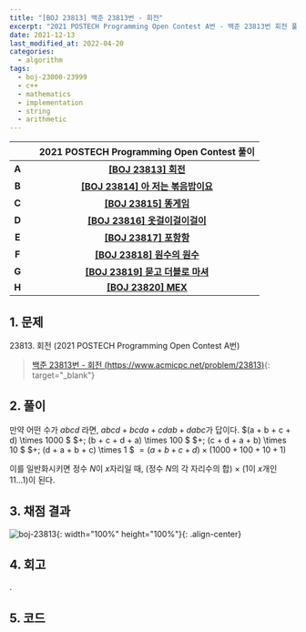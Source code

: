 ```yaml
---
title: "[BOJ 23813] 백준 23813번 - 회전"
excerpt: "2021 POSTECH Programming Open Contest A번 - 백준 23813번 회전 풀이"
date: 2021-12-13
last_modified_at: 2022-04-20
categories:
  - algorithm
tags:
  - boj-23000-23999
  - c++
  - mathematics
  - implementation
  - string
  - arithmetic
---
```


|||2021 POSTECH Programming Open Contest 풀이|
|:---:|:---:|:---:|
|**A**||**[[BOJ 23813] 회전](https://burningfalls.github.io/algorithm/boj-23813/)**|
|**B**||**[[BOJ 23814] 아 저는 볶음밥이요](https://burningfalls.github.io/algorithm/boj-23814/)**|
|**C**||**[[BOJ 23815] 똥게임](https://burningfalls.github.io/algorithm/boj-23815/)**|
|**D**||**[[BOJ 23816] 옷걸이걸이걸이](https://burningfalls.github.io/algorithm/boj-23816/)**|
|**E**||**[[BOJ 23817] 포항항](https://burningfalls.github.io/algorithm/boj-23817/)**|
|**F**||**[[BOJ 23818] 원수의 원수](https://burningfalls.github.io/algorithm/boj-23818/)**|
|**G**||**[[BOJ 23819] 묻고 더블로 마셔](https://burningfalls.github.io/algorithm/boj-23819/)**|
|**H**||**[[BOJ 23820] MEX](https://burningfalls.github.io/algorithm/boj-23820/)**|

## 1. 문제
$23813$. 회전 (2021 POSTECH Programming Open Contest A번)

> [백준 23813번 - 회전 (https://www.acmicpc.net/problem/23813)](https://www.acmicpc.net/problem/23813){: target="_blank"}


## 2. 풀이

만약 어떤 수가 $abcd$ 라면, $abcd + bcda + cdab + dabc$가 답이다. $(a + b + c + d) \times 1000 $ $+\; (b + c + d + a) \times 100 $ $+\; (c + d + a + b) \times 10  $ $+\; (d + a + b + c) \times 1 $ $= (a + b + c + d) \times (1000 + 100 + 10 + 1)$

이를 일반화시키면 정수 $N$이 $x$자리일 때, (정수 $N$의 각 자리수의 합) $\times$ ($1$이 $x$개인 $11...1$)이 된다. 

## 3. 채점 결과

![boj-23813](https://user-images.githubusercontent.com/30232837/160776528-8c97fe36-eeaa-4a8f-ae5e-7f7caee32ba4.png "boj-23813"){: width="100%" height="100%"}{: .align-center}

## 4. 회고

.

## 5. 코드

<script src="https://gist.github.com/BurningFalls/5c69fa59c602a2f31fc579797e9ec9fe.js"></script>
